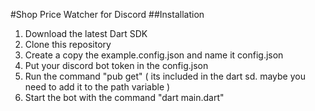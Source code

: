 #Shop Price Watcher for Discord
##Installation
1. Download the latest Dart SDK 
2. Clone this repository
3. Create a copy the example.config.json and name it config.json
4. Put your discord bot token in the config.json
5. Run the command "pub get" ( its included in the dart sd. maybe you need to add it to the path variable )
6. Start the bot with the command "dart main.dart"